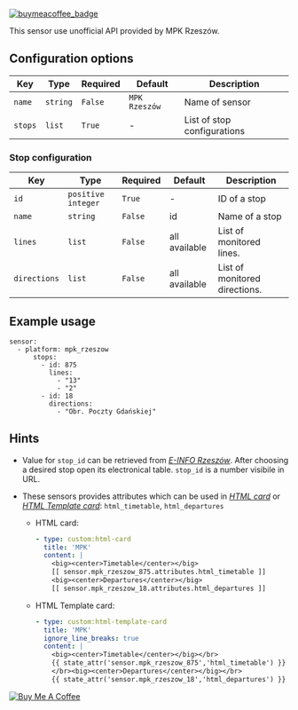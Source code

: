 [![buymeacoffee_badge](https://img.shields.io/badge/Donate-buymeacoffe-ff813f?style=flat)](https://www.buymeacoffee.com/PiotrMachowski)

This sensor use unofficial API provided by MPK Rzeszów.

## Configuration options

| Key | Type | Required | Default | Description |
| --- | --- | --- | --- | --- |
| `name` | `string` | `False` | `MPK Rzeszów` | Name of sensor |
| `stops` | `list` | `True` | - | List of stop configurations |

### Stop configuration

| Key | Type | Required | Default | Description |
| --- | --- | --- | --- | --- |
| `id` | `positive integer` | `True` | - | ID of a stop |
| `name` | `string` | `False` | id | Name of a stop |
| `lines` | `list` | `False` | all available | List of monitored lines. |
| `directions` | `list` | `False` | all available | List of monitored directions. |

## Example usage

```
sensor:
  - platform: mpk_rzeszow
      stops:
        - id: 875
          lines:
            - "13"          
            - "2"          
        - id: 18
          directions:
            - "Obr. Poczty Gdańskiej"
```

## Hints

* Value for `stop_id` can be retrieved from [*E-INFO Rzeszów*](http://einfo.erzeszow.pl/). After choosing a desired stop open its electronical table. `stop_id` is a number visibile in URL.

* These sensors provides attributes which can be used in [*HTML card*](https://github.com/PiotrMachowski/Home-Assistant-Lovelace-HTML-card) or [*HTML Template card*](https://github.com/PiotrMachowski/Home-Assistant-Lovelace-HTML-Template-card): `html_timetable`, `html_departures`
  * HTML card:
    ```yaml
    - type: custom:html-card
      title: 'MPK'
      content: |
        <big><center>Timetable</center></big>
        [[ sensor.mpk_rzeszow_875.attributes.html_timetable ]]
        <big><center>Departures</center></big>
        [[ sensor.mpk_rzeszow_18.attributes.html_departures ]]
    ```
  * HTML Template card:
    ```yaml
    - type: custom:html-template-card
      title: 'MPK'
      ignore_line_breaks: true
      content: |
        <big><center>Timetable</center></big></br>
        {{ state_attr('sensor.mpk_rzeszow_875','html_timetable') }}
        </br><big><center>Departures</center></big></br>
        {{ state_attr('sensor.mpk_rzeszow_18','html_departures') }}
    ```

<a href="https://www.buymeacoffee.com/PiotrMachowski" target="_blank"><img src="https://bmc-cdn.nyc3.digitaloceanspaces.com/BMC-button-images/custom_images/orange_img.png" alt="Buy Me A Coffee" style="height: auto !important;width: auto !important;" ></a>
